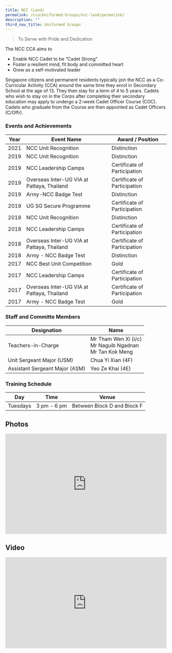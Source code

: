 ```yaml
---
title: NCC (Land)
permalink: /cca/Uniformed-Groups/ncc-land/permalink/
description: ""
third_nav_title: Uniformed Groups
---
```

> To Serve with Pride and Dedication

The NCC CCA aims to  

*   Enable NCC Cadet to be “Cadet Strong”
*   Foster a resilient mind, fit body and committed heart
*   Grow as a self-motivated leader

Singapore citizens and permanent residents typically join the NCC as a Co-Curricular Activity (CCA) around the same time they enrol in Secondary School at the age of 13. They then stay for a term of 4 to 5 years. Cadets who wish to stay on in the Corps after completing their secondary education may apply to undergo a 2-week Cadet Officer Course (COC). Cadets who graduate from the Course are then appointed as Cadet Officers (C/Offr).

### Events and Achievements

| Year | Event Name | Award / Position |
| --- | --- | --- |
| 2021 | NCC Unit Recognition | Distinction |
| 2019 | NCC Unit Recognition | Distinction |
| 2019 | NCC Leadership Camps | Certificate of Participation |
| 2019 | Overseas Inter-UG VIA at Pattaya, Thailand | Certificate of Participation |
| 2019 | Army-NCC Badge Test | Distinction |
| 2019 | UG SG Secure Programme | Certificate of Participation |
| 2018 | NCC Unit Recognition | Distinction |
| 2018 | NCC Leadership Camps | Certificate of Participation |
| 2018 | Overseas Inter-UG VIA at Pattaya, Thailand | Certificate of Participation |
| 2018 | Army - NCC Badge Test | Distinction |
| 2017 | NCC Best Unit Competition | Gold |
| 2017 | NCC Leadership Camps | Certificate of Participation |
| 2017 | Overseas Inter-UG VIA at Pattaya, Thailand | Certificate of Participation |
| 2017 | Army - NCC Badge Test | Gold |


### Staff and Committe Members

| Designation | Name|
|---|---|
| Teachers-in-Charge 	| Mr Tham Wen Xi (i/c)<br>Mr Naguib Ngadnan<br>Mr Tan Kok Meng 	|
| Unit Sergeant Major (USM) 	| Chua Yi Xian (4F) 	|
| Assistant Sergeant Major (ASM) 	| Yeo Ze Khai (4E) 	|

### Training Schedule

| Day | Time | Venue |
| --- | --- | --- |
| Tuesdays | 3 pm - 6 pm | Between Block D and Block F |

Photos
------
<div style="position:relative;width:100%;padding-bottom: 62%;height: 0; overflow: hidden;"><iframe style="position: absolute; top: 0; left: 0; width: 100%; height: 100%;" allowfullscreen="true" frameborder="0" src="https://docs.google.com/presentation/d/e/2PACX-1vTIGTgeo_DpQGzoCcvpQgxkmrU_DS_AcUlhz90vWp0le4H3Kq3d9-StOPDYWk17p24D-5p-4VkTU7t5/embed?start=true&amp;loop=true&amp;delayms=3000"></iframe></div>

Video
-----
<div style="position:relative;width:100%;padding-bottom: 56.25%;height: 0; overflow: hidden;"><iframe style="position: absolute; top: 0; left: 0; width: 100%; height: 100%;" src="https://www.youtube.com/embed/W7IowZGW0DI" title="Mayflower Secondary School - NCC" frameborder="0" allow="accelerometer; autoplay; clipboard-write; encrypted-media; gyroscope; picture-in-picture" allowfullscreen></iframe></div>